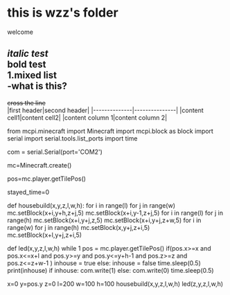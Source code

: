 # this is wzz's folder
welcome

*italic test*  
**bold test**  
1.mixed list  
  -what is this?  
 ---
 ~~cross the line~~   
 |first header|second header|
 |--------------|---------------|
 |content cell1|content cell2|
 |content column 1|content column 2|

from mcpi.minecraft import Minecraft
import mcpi.block as block
import serial
import serial.tools.list_ports
import time

com = serial.Serial(port='COM2')

mc=Minecraft.create()

pos=mc.player.getTilePos()

stayed_time=0

def housebuild(x,y,z,l,w,h):
    for i in range(l)
        for j in range(w)
            mc.setBlock(x+i,y+h,z+j,5)
            mc.setBlock(x+i,y-1,z+j,5)
    for i in range(l)
        for j in range(h)
            mc.setBlock(x+i,y+j,z,5)
            mc.setBlock(x+i,y+j,z+w,5)
    for i in range(w)
        for j in range(h)
            mc.setBlock(x,y+j,z+i,5)
            mc.setBlock(x+l,y+j,z+i,5)

        
     


def led(x,y,z,l,w,h)
    while 1
        pos = mc.player.getTilePos()
        if(pos.x>=x and pos.x<=x+l and pos.y>=y and pos.y<=y+h-1 and pos.z>=z and pos.z<=z+w-1 )
            inhouse = true
        else:
            inhouse = false
        time.sleep(0.5)
        print(inhouse)
        if inhouse:
            com.write(1)
        else:
            com.write(0)
        time.sleep(0.5)
        
x=0
y=pos.y
z=0
l=200
w=100
h=100
housebuild(x,y,z,l,w,h)
led(z,y,z,l,w,h)
